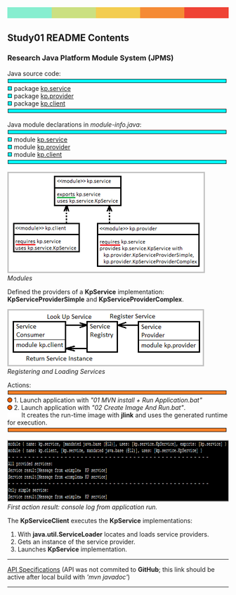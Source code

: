 <!DOCTYPE html>
<HTML>
<HEAD>
	<META charset="UTF-8">
</HEAD>
<BODY>
<IMG src="images/ColorScheme.png" height="25" width="800"/>
<H2 id="contents">Study01 README Contents</H2>
<H3>Research Java Platform Module System (JPMS)</H3>

<P>Java source code:<BR/>
<img src="images/aquaHR-500.png"><BR/>
<img src="images/aquaSquare.png"> package 
	<a href="https://github.com/ee-eng-cs/Study01/tree/master/service/src/main/java/kp/service/">kp.service</a><BR/>
<img src="images/aquaSquare.png"> package
	<a href="https://github.com/ee-eng-cs/Study01/tree/master/service-provider/src/main/java/kp/provider/">kp.provider</a><BR/>
<img src="images/aquaSquare.png"> package
	<a href="https://github.com/ee-eng-cs/Study01/tree/master/service-client/src/main/java/kp/client/">kp.client</a><BR/>
<img src="images/aquaHR-500.png"></P>

<P id="declarations">Java module declarations in <I>module-info.java</I>:<BR/>
<img src="images/aquaHR-500.png"><BR/>
<img src="images/aquaSquare.png"> module
	<a href="https://github.com/ee-eng-cs/Study01/tree/master/service/src/main/java/module-info.java">kp.service</a><BR/>
<img src="images/aquaSquare.png"> module
	<a href="https://github.com/ee-eng-cs/Study01/tree/master/service-provider/src/main/java/module-info.java">kp.provider</a><BR/>
<img src="images/aquaSquare.png"> module
	<a href="https://github.com/ee-eng-cs/Study01/tree/master/service-client/src/main/java/module-info.java">kp.client</a><BR/>
<img src="images/aquaHR-500.png"></P>

<P><IMG src="images/Modules.png" height="230" width="450"/><BR>
<I>Modules</I>
</P>

<P>Defined the providers of a <B>KpService</B> implementation:
<B>KpServiceProviderSimple</B> and <B>KpServiceProviderComplex</B>.</P>

<P><IMG src="images/ServiceLoader.png" height="130" width="448"/><BR>
<I>Registering and Loading Services</I>
</P>

<P>Actions:<BR/>
<img src="images/orangeHR-500.png"><BR/>
<img src="images/orangeCircle.png"> 1. Launch application with <I>"01 MVN install + Run Application.bat"</I><BR/>
<img src="images/orangeCircle.png"> 2. Launch application with <I>"02 Create Image And Run.bat"</I>.<BR/>
<img src="images/spacer-32.png">It creates the run-time image with <B>jlink</B> and uses the generated runtime for execution.<BR/>
<img src="images/orangeHR-500.png"></P>

<P><IMG src="images/ConsoleLogApplicationRun.png" height="141" width="875"/><BR>
<I>First action result: console log from application run.</I></P>

<P id="implementations">The <B>KpServiceClient</B> executes the <B>KpService</B> implementations:
<OL>
  <LI>With <B>java.util.ServiceLoader</B> locates and loads service providers.
  <LI>Gets an instance of the service provider.
  <LI>Launches <B>KpService</B> implementation.
</OL>
</P>

<HR/>
<A href="apidocs/index.html?overview-summary.html" >API Specifications</A>
(API was not commited to <B>GitHub</B>; this link should be active after local build with <I>'mvn javadoc'</I>)
<HR/>
</BODY>
</HTML>